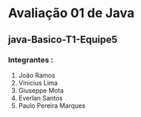# Avaliação 01 de Java
## java-Basico-T1-Equipe5

### Integrantes : 

1. João Ramos
2. Vinicius Lima
3. Giuseppe Mota
4. Everlan Santos
5. Paulo Pereira Marques
